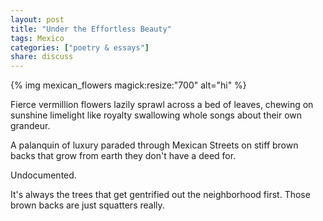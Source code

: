 ```yaml
---
layout: post
title: "Under the Effortless Beauty"
tags: Mexico
categories: ["poetry & essays"]
share: discuss
---
```

{% img mexican_flowers magick:resize:"700" alt="hi" %}

Fierce vermillion flowers lazily sprawl across a bed of leaves, chewing on sunshine limelight like royalty swallowing whole songs about their own grandeur.

A palanquin of luxury paraded through Mexican Streets on stiff brown backs that grow from earth they don't have a deed for.

<span style='display: none;'><!--more--></span>

Undocumented.

It's always the trees that get gentrified out the neighborhood first. Those brown backs are just squatters really.